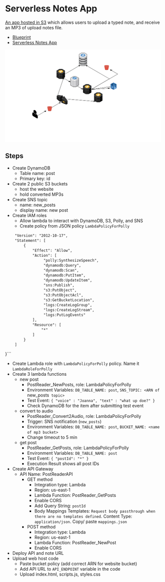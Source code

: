 # Serverless Notes App
[An app hosted in S3](https://s3.amazonaws.com/thomasphillips3-notes-website/index.html) which allows users to upload a typed note, and receive an MP3 of upload notes file.
* [Blueprint](https://cloudcraft.co/view/9f14694b-5844-4dc0-a264-5e0500768acc?key=QjAQizOnZR4dLwnn6EaYwA)
* [Serverless Notes App](https://s3.amazonaws.com/thomasphillips3-notes-website/index.html)

![](ServerlessNoteReader.png)

## Steps
* Create DynamoDB
  * Table name: post
  * Primary key: id
* Create 2 public S3 buckets
  * host the website
  * hold converted MP3s
* Create SNS topic
  * name: new_posts
  * display name: new post
* Create IAM roles
  * Allow lambda to interact with DynamoDB, S3, Polly, and SNS
  * Create policy from JSON policy `LambdaPolicyForPolly`
  ```{
   "Version": "2012-10-17",
   "Statement": [
       {
           "Effect": "Allow",
           "Action": [
                "polly:SynthesizeSpeech",
                "dynamodb:Query",
                "dynamodb:Scan",
                "dynamodb:PutItem",
                "dynamodb:UpdateItem",
                "sns:Publish",
                "s3:PutObject",
                "s3:PutObjectAcl",
                "s3:GetBucketLocation",
                "logs:CreateLogGroup",
                "logs:CreateLogStream",
                "logs:PutLogEvents"
           ],
           "Resource": [
               "*"
           ]
       }
   ]
}```
  * Create Lambda role with `LambdaPolicyForPolly` policy. Name it `LambdaRoleForPolly`
* Create 3 lambda functions
  * new post 
    * PostReader_NewPosts, role: LambdaPolicyForPolly
    * Environment Variables: `DB_TABLE_NAME: post`, `SNS_TOPIC: <ARN of `new_posts` topic>`
    * Test Event: ```{ "voice" : "Joanna", "text" : "what up doe?" }```
    * Check DynamoDB for the item after submitting test event
  * convert to audio
    * PostReader_Convert2Audio, role: LambdaPolicyForPolly
    * Trigger: SNS notification (`new_posts`)
    * Environment Variables: `DB_TABLE_NAME: post`, `BUCKET_NAME: <name of mp3 bucket>`
    * Change timeout to 5 min
  * get post
    * PostReader_GetPosts, role: LambdaPolicyForPolly
    * Environment Variables: `DB_TABLE_NAME: post`
    * Test Event: ```{ "postId": "*" }```
    * Execution Result shows all post IDs
* Create API Gateway
  * API Name: PostReaderAPI
    * GET method 
      * Integration type: Lambda
      * Region: us-east-1
      * Lambda Function: PostReader_GetPosts
      * Enable CORS
      * Add Query String: `postId`
      * Body Mappings Templates: `Request body passthrough when there are no templates defined`. Content Type: `application/json`. Copy/ paste `mappings.json`
    * POST method
      * Integration type: Lambda
      * Region: us-east-1
      * Lambda Function: PostReader_NewPost
      * Enable CORS
* Deploy API and note URL
* Upload web host code
  * Paste bucket policy (add correct ARN for website bucket)
  * Add API URL to `API_ENDPOINT` variable in the code
  * Upload index.html, scripts.js, styles.css
